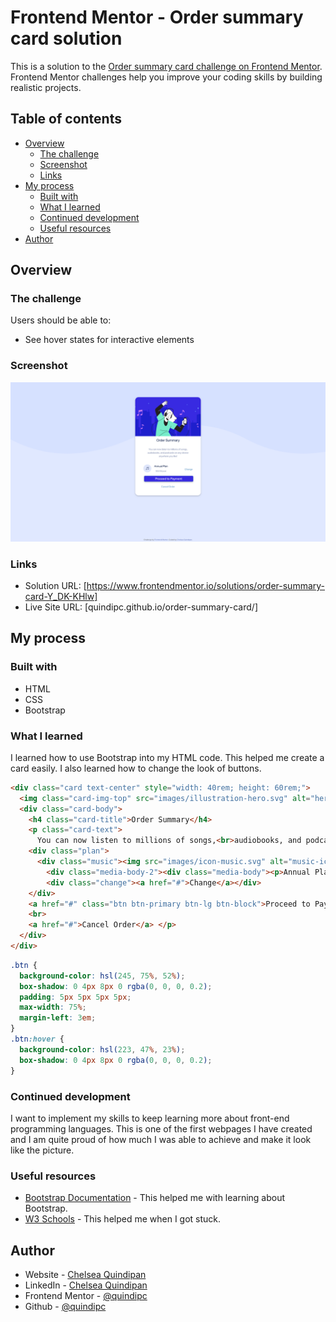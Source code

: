 # Frontend Mentor - Order summary card solution

This is a solution to the [Order summary card challenge on Frontend Mentor](https://www.frontendmentor.io/challenges/order-summary-component-QlPmajDUj). Frontend Mentor challenges help you improve your coding skills by building realistic projects. 

## Table of contents

- [Overview](#overview)
  - [The challenge](#the-challenge)
  - [Screenshot](#screenshot)
  - [Links](#links)
- [My process](#my-process)
  - [Built with](#built-with)
  - [What I learned](#what-i-learned)
  - [Continued development](#continued-development)
  - [Useful resources](#useful-resources)
- [Author](#author)



## Overview

### The challenge

Users should be able to:

- See hover states for interactive elements

### Screenshot

![](./OrderSummaryScreenshot.PNG) 

### Links

- Solution URL: [https://www.frontendmentor.io/solutions/order-summary-card-Y_DK-KHlw]
- Live Site URL: [quindipc.github.io/order-summary-card/]

## My process

### Built with

- HTML
- CSS
- Bootstrap

### What I learned

I learned how to use Bootstrap into my HTML code. This helped me create a card easily. I also learned how to change the look of buttons.

```html
<div class="card text-center" style="width: 40rem; height: 60rem;">
  <img class="card-img-top" src="images/illustration-hero.svg" alt="hero-img">
  <div class="card-body">
    <h4 class="card-title">Order Summary</h4>
    <p class="card-text">
      You can now listen to millions of songs,<br>audiobooks, and podcasts on any device<br>anywhere you like! </p>
    <div class="plan"> 
      <div class="music"><img src="images/icon-music.svg" alt="music-icon"></div>
        <div class="media-body-2"><div class="media-body"><p>Annual Plan</p></div><p>$59.99/year</p></div>
        <div class="change"><a href="#">Change</a></div>
    </div> 
    <a href="#" class="btn btn-primary btn-lg btn-block">Proceed to Payment</a>
    <br>
    <a href="#">Cancel Order</a> </p>
  </div>
</div>
```
```css
.btn {
  background-color: hsl(245, 75%, 52%);
  box-shadow: 0 4px 8px 0 rgba(0, 0, 0, 0.2);
  padding: 5px 5px 5px 5px;
  max-width: 75%;
  margin-left: 3em;
}
.btn:hover {
  background-color: hsl(223, 47%, 23%);
  box-shadow: 0 4px 8px 0 rgba(0, 0, 0, 0.2);
}
```


### Continued development

I want to implement my skills to keep learning more about front-end programming languages. This is one of the first webpages I have created and I am quite proud of how much I was able to achieve and make it look like the picture.

### Useful resources

- [Bootstrap Documentation](https://getbootstrap.com/docs/4.0/getting-started/introduction/) - This helped me with learning about Bootstrap. 
- [W3 Schools](https://www.w3schools.com/) - This helped me when I got stuck.


## Author

- Website - [Chelsea Quindipan](https://chelseaquindipan.ca/)
- LinkedIn - [Chelsea Quindipan](https://www.linkedin.com/in/chelsea-quindipan/)
- Frontend Mentor - [@quindipc](https://www.frontendmentor.io/profile/quindipc)
- Github - [@quindipc](https://github.com/quindipc)


